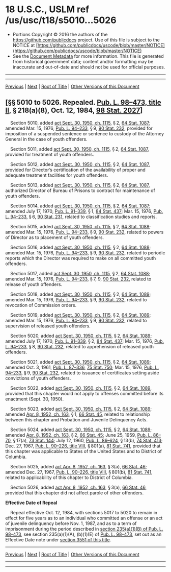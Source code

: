 ---
---

# 18 U.S.C., USLM ref /us/usc/t18/s5010...5026

* Portions Copyright © 2016 the authors of the https://github.com/publicdocs project.
  Use of this file is subject to the NOTICE at [https://github.com/publicdocs/uscode/blob/master/NOTICE](https://github.com/publicdocs/uscode/blob/master/NOTICE)
* See the [Document Metadata](././../../../../..//README.md) for more information.
  This file is generated from historical government data; content and/or formatting may be inaccurate and out-of-date and should not be used for official purposes.

----------
----------

[Previous](./../../../../..//us/usc/t18/ptIV/ch402/m__us_usc_t18_s5007...5009.md) | [Next](./../../../../..//us/usc/t18/ptIV/ch403/m__us_usc_t18_ptIV_ch403.md) | [Root of Title](./../../../../../) | [Other Versions of this Document](https://publicdocs.github.io/go/links?ns=uslm&ref=%2Fus%2Fusc%2Ft18%2Fs5010...5026)

## \[§§ 5010 to 5026. Repealed. [Pub. L. 98–473, title II][/us/pl/98/473/tII], § 218(a)(8), Oct. 12, 1984, [98 Stat. 2027][/us/stat/98/2027]\]

    Section 5010, added [act Sept. 30, 1950, ch. 1115][/us/act/1950-09-30/ch1115], § 2, [64 Stat. 1087][/us/stat/64/1087]; amended Mar. 15, 1976, [Pub. L. 94–233][/us/pl/94/233], § 9, [90 Stat. 232][/us/stat/90/232], provided for imposition of a suspended sentence or sentence to custody of the Attorney General in the case of youth offenders.

    Section 5011, added [act Sept. 30, 1950, ch. 1115][/us/act/1950-09-30/ch1115], § 2, [64 Stat. 1087][/us/stat/64/1087], provided for treatment of youth offenders.

    Section 5012, added [act Sept. 30, 1950, ch. 1115][/us/act/1950-09-30/ch1115], § 2, [64 Stat. 1087][/us/stat/64/1087], provided for Director’s certification of the availability of proper and adequate treatment facilities for youth offenders.

    Section 5013, added [act Sept. 30, 1950, ch. 1115][/us/act/1950-09-30/ch1115], § 2, [64 Stat. 1087][/us/stat/64/1087], authorized Director of Bureau of Prisons to contract for maintenance of youth offenders.

    Section 5014, added [act Sept. 30, 1950, ch. 1115][/us/act/1950-09-30/ch1115], § 2, [64 Stat. 1087][/us/stat/64/1087]; amended July 17, 1970, [Pub. L. 91–339][/us/pl/91/339], § 1, [84 Stat. 437][/us/stat/84/437]; Mar. 15, 1976, [Pub. L. 94–233][/us/pl/94/233], § 6, [90 Stat. 231][/us/stat/90/231], related to classification studies and reports.

    Section 5015, added [act Sept. 30, 1950, ch. 1115][/us/act/1950-09-30/ch1115], § 2, [64 Stat. 1088][/us/stat/64/1088]; amended Mar. 15, 1976, [Pub. L. 94–233][/us/pl/94/233], § 9, [90 Stat. 232][/us/stat/90/232], related to powers of Director as to placement of youth offenders.

    Section 5016, added [act Sept. 30, 1950, ch. 1115][/us/act/1950-09-30/ch1115], § 2, [64 Stat. 1088][/us/stat/64/1088]; amended Mar. 15, 1976, [Pub. L. 94–233][/us/pl/94/233], § 9, [90 Stat. 232][/us/stat/90/232], related to periodic reports which the Director was required to make on all committed youth offenders.

    Section 5017, added [act Sept. 30, 1950, ch. 1115][/us/act/1950-09-30/ch1115], § 2, [64 Stat. 1088][/us/stat/64/1088]; amended Mar. 15, 1976, [Pub. L. 94–233][/us/pl/94/233], § 7, 9, [90 Stat. 232][/us/stat/90/232], related to release of youth offenders.

    Section 5018, added [act Sept. 30, 1950, ch. 1115][/us/act/1950-09-30/ch1115], § 2, [64 Stat. 1089][/us/stat/64/1089]; amended Mar. 15, 1976, [Pub. L. 94–233][/us/pl/94/233], § 9, [90 Stat. 232][/us/stat/90/232], related to revocation of Commission orders.

    Section 5019, added [act Sept. 30, 1950, ch. 1115][/us/act/1950-09-30/ch1115], § 2, [64 Stat. 1089][/us/stat/64/1089]; amended Mar. 15, 1976, [Pub. L. 94–233][/us/pl/94/233], § 9, [90 Stat. 232][/us/stat/90/232], related to supervision of released youth offenders.

    Section 5020, added [act Sept. 30, 1950, ch. 1115][/us/act/1950-09-30/ch1115], § 2, [64 Stat. 1089][/us/stat/64/1089]; amended July 17, 1970, [Pub. L. 91–339][/us/pl/91/339], § 2, [84 Stat. 437][/us/stat/84/437]; Mar. 15, 1976, [Pub. L. 94–233][/us/pl/94/233], § 8, [90 Stat. 232][/us/stat/90/232], related to apprehension of released youth offenders.

    Section 5021, added [act Sept. 30, 1950, ch. 1115][/us/act/1950-09-30/ch1115], § 2, [64 Stat. 1089][/us/stat/64/1089]; amended Oct. 3, 1961, [Pub. L. 87–336][/us/pl/87/336], [75 Stat. 750][/us/stat/75/750]; Mar. 15, 1976, [Pub. L. 94–233][/us/pl/94/233], § 9, [90 Stat. 232][/us/stat/90/232], related to issuance of certificates setting aside convictions of youth offenders.

    Section 5022, added [act Sept. 30, 1950, ch. 1115][/us/act/1950-09-30/ch1115], § 2, [64 Stat. 1089][/us/stat/64/1089], provided that this chapter would not apply to offenses committed before its enactment (Sept. 30, 1950).

    Section 5023, added [act Sept. 30, 1950, ch. 1115][/us/act/1950-09-30/ch1115], § 2, [64 Stat. 1089][/us/stat/64/1089]; amended [Apr. 8, 1952, ch. 163][/us/act/1952-04-08/ch163], § 1, [66 Stat. 45][/us/stat/66/45], related to relationship between this chapter and Probation and Juvenile Delinquency Acts.

    Section 5024, added [act Sept. 30, 1950, ch. 1115][/us/act/1950-09-30/ch1115], § 2, [64 Stat. 1089][/us/stat/64/1089]; amended [Apr. 8, 1952, ch. 163][/us/act/1952-04-08/ch163], § 2, [66 Stat. 45][/us/stat/66/45]; June 25, 1959, [Pub. L. 86–70][/us/pl/86/70], § 17(a), [73 Stat. 144][/us/stat/73/144]; July 12, 1960, [Pub. L. 86–624][/us/pl/86/624], § 13(b), [74 Stat. 413][/us/stat/74/413]; Dec. 27, 1967, [Pub. L. 90–226, title VIII][/us/pl/90/226/tVIII], § 801(a), [81 Stat. 741][/us/stat/81/741], provided that this chapter was applicable to States of the United States and to District of Columbia.

    Section 5025, added [act Apr. 8, 1952, ch. 163][/us/act/1952-04-08/ch163], § 3(a), [66 Stat. 46][/us/stat/66/46]; amended Dec. 27, 1967, [Pub. L. 90–226, title VIII][/us/pl/90/226/tVIII], § 801(b), [81 Stat. 741][/us/stat/81/741], related to applicability of this chapter to District of Columbia.

    Section 5026, added [act Apr. 8, 1952, ch. 163][/us/act/1952-04-08/ch163], § 3(a), [66 Stat. 46][/us/stat/66/46], provided that this chapter did not affect parole of other offenders.

 __Effective Date of Repeal__ 

    Repeal effective Oct. 12, 1984, with sections 5017 to 5020 to remain in effect for five years as to an individual who committed an offense or an act of juvenile delinquency before Nov. 1, 1987, and as to a term of imprisonment during the period described in [section 235(a)(1)(B) of Pub. L. 98–473][/us/pl/98/473/s235/a/1/B], see section 235(a)(1)(A), (b)(1)(E) of [Pub. L. 98–473][/us/pl/98/473], set out as an Effective Date note under [section 3551 of this title][/us/usc/t18/s3551].

----------

[Previous](./../../../../..//us/usc/t18/ptIV/ch402/m__us_usc_t18_s5007...5009.md) | [Next](./../../../../..//us/usc/t18/ptIV/ch403/m__us_usc_t18_ptIV_ch403.md) | [Root of Title](./../../../../../) | [Other Versions of this Document](https://publicdocs.github.io/go/links?ns=uslm&ref=%2Fus%2Fusc%2Ft18%2Fs5010...5026)

----------
----------

[/us/pl/98/473/tII]: https://publicdocs.github.io/go/links?ns=uslm&ref=%2Fus%2Fpl%2F98%2F473%2FtII
[/us/stat/98/2027]: https://publicdocs.github.io/go/links?ns=uslm&ref=%2Fus%2Fstat%2F98%2F2027
[/us/act/1950-09-30/ch1115]: https://publicdocs.github.io/go/links?ns=uslm&ref=%2Fus%2Fact%2F1950-09-30%2Fch1115
[/us/stat/64/1087]: https://publicdocs.github.io/go/links?ns=uslm&ref=%2Fus%2Fstat%2F64%2F1087
[/us/pl/94/233]: https://publicdocs.github.io/go/links?ns=uslm&ref=%2Fus%2Fpl%2F94%2F233
[/us/stat/90/232]: https://publicdocs.github.io/go/links?ns=uslm&ref=%2Fus%2Fstat%2F90%2F232
[/us/act/1950-09-30/ch1115]: https://publicdocs.github.io/go/links?ns=uslm&ref=%2Fus%2Fact%2F1950-09-30%2Fch1115
[/us/stat/64/1087]: https://publicdocs.github.io/go/links?ns=uslm&ref=%2Fus%2Fstat%2F64%2F1087
[/us/act/1950-09-30/ch1115]: https://publicdocs.github.io/go/links?ns=uslm&ref=%2Fus%2Fact%2F1950-09-30%2Fch1115
[/us/stat/64/1087]: https://publicdocs.github.io/go/links?ns=uslm&ref=%2Fus%2Fstat%2F64%2F1087
[/us/act/1950-09-30/ch1115]: https://publicdocs.github.io/go/links?ns=uslm&ref=%2Fus%2Fact%2F1950-09-30%2Fch1115
[/us/stat/64/1087]: https://publicdocs.github.io/go/links?ns=uslm&ref=%2Fus%2Fstat%2F64%2F1087
[/us/act/1950-09-30/ch1115]: https://publicdocs.github.io/go/links?ns=uslm&ref=%2Fus%2Fact%2F1950-09-30%2Fch1115
[/us/stat/64/1087]: https://publicdocs.github.io/go/links?ns=uslm&ref=%2Fus%2Fstat%2F64%2F1087
[/us/pl/91/339]: https://publicdocs.github.io/go/links?ns=uslm&ref=%2Fus%2Fpl%2F91%2F339
[/us/stat/84/437]: https://publicdocs.github.io/go/links?ns=uslm&ref=%2Fus%2Fstat%2F84%2F437
[/us/pl/94/233]: https://publicdocs.github.io/go/links?ns=uslm&ref=%2Fus%2Fpl%2F94%2F233
[/us/stat/90/231]: https://publicdocs.github.io/go/links?ns=uslm&ref=%2Fus%2Fstat%2F90%2F231
[/us/act/1950-09-30/ch1115]: https://publicdocs.github.io/go/links?ns=uslm&ref=%2Fus%2Fact%2F1950-09-30%2Fch1115
[/us/stat/64/1088]: https://publicdocs.github.io/go/links?ns=uslm&ref=%2Fus%2Fstat%2F64%2F1088
[/us/pl/94/233]: https://publicdocs.github.io/go/links?ns=uslm&ref=%2Fus%2Fpl%2F94%2F233
[/us/stat/90/232]: https://publicdocs.github.io/go/links?ns=uslm&ref=%2Fus%2Fstat%2F90%2F232
[/us/act/1950-09-30/ch1115]: https://publicdocs.github.io/go/links?ns=uslm&ref=%2Fus%2Fact%2F1950-09-30%2Fch1115
[/us/stat/64/1088]: https://publicdocs.github.io/go/links?ns=uslm&ref=%2Fus%2Fstat%2F64%2F1088
[/us/pl/94/233]: https://publicdocs.github.io/go/links?ns=uslm&ref=%2Fus%2Fpl%2F94%2F233
[/us/stat/90/232]: https://publicdocs.github.io/go/links?ns=uslm&ref=%2Fus%2Fstat%2F90%2F232
[/us/act/1950-09-30/ch1115]: https://publicdocs.github.io/go/links?ns=uslm&ref=%2Fus%2Fact%2F1950-09-30%2Fch1115
[/us/stat/64/1088]: https://publicdocs.github.io/go/links?ns=uslm&ref=%2Fus%2Fstat%2F64%2F1088
[/us/pl/94/233]: https://publicdocs.github.io/go/links?ns=uslm&ref=%2Fus%2Fpl%2F94%2F233
[/us/stat/90/232]: https://publicdocs.github.io/go/links?ns=uslm&ref=%2Fus%2Fstat%2F90%2F232
[/us/act/1950-09-30/ch1115]: https://publicdocs.github.io/go/links?ns=uslm&ref=%2Fus%2Fact%2F1950-09-30%2Fch1115
[/us/stat/64/1089]: https://publicdocs.github.io/go/links?ns=uslm&ref=%2Fus%2Fstat%2F64%2F1089
[/us/pl/94/233]: https://publicdocs.github.io/go/links?ns=uslm&ref=%2Fus%2Fpl%2F94%2F233
[/us/stat/90/232]: https://publicdocs.github.io/go/links?ns=uslm&ref=%2Fus%2Fstat%2F90%2F232
[/us/act/1950-09-30/ch1115]: https://publicdocs.github.io/go/links?ns=uslm&ref=%2Fus%2Fact%2F1950-09-30%2Fch1115
[/us/stat/64/1089]: https://publicdocs.github.io/go/links?ns=uslm&ref=%2Fus%2Fstat%2F64%2F1089
[/us/pl/94/233]: https://publicdocs.github.io/go/links?ns=uslm&ref=%2Fus%2Fpl%2F94%2F233
[/us/stat/90/232]: https://publicdocs.github.io/go/links?ns=uslm&ref=%2Fus%2Fstat%2F90%2F232
[/us/act/1950-09-30/ch1115]: https://publicdocs.github.io/go/links?ns=uslm&ref=%2Fus%2Fact%2F1950-09-30%2Fch1115
[/us/stat/64/1089]: https://publicdocs.github.io/go/links?ns=uslm&ref=%2Fus%2Fstat%2F64%2F1089
[/us/pl/91/339]: https://publicdocs.github.io/go/links?ns=uslm&ref=%2Fus%2Fpl%2F91%2F339
[/us/stat/84/437]: https://publicdocs.github.io/go/links?ns=uslm&ref=%2Fus%2Fstat%2F84%2F437
[/us/pl/94/233]: https://publicdocs.github.io/go/links?ns=uslm&ref=%2Fus%2Fpl%2F94%2F233
[/us/stat/90/232]: https://publicdocs.github.io/go/links?ns=uslm&ref=%2Fus%2Fstat%2F90%2F232
[/us/act/1950-09-30/ch1115]: https://publicdocs.github.io/go/links?ns=uslm&ref=%2Fus%2Fact%2F1950-09-30%2Fch1115
[/us/stat/64/1089]: https://publicdocs.github.io/go/links?ns=uslm&ref=%2Fus%2Fstat%2F64%2F1089
[/us/pl/87/336]: https://publicdocs.github.io/go/links?ns=uslm&ref=%2Fus%2Fpl%2F87%2F336
[/us/stat/75/750]: https://publicdocs.github.io/go/links?ns=uslm&ref=%2Fus%2Fstat%2F75%2F750
[/us/pl/94/233]: https://publicdocs.github.io/go/links?ns=uslm&ref=%2Fus%2Fpl%2F94%2F233
[/us/stat/90/232]: https://publicdocs.github.io/go/links?ns=uslm&ref=%2Fus%2Fstat%2F90%2F232
[/us/act/1950-09-30/ch1115]: https://publicdocs.github.io/go/links?ns=uslm&ref=%2Fus%2Fact%2F1950-09-30%2Fch1115
[/us/stat/64/1089]: https://publicdocs.github.io/go/links?ns=uslm&ref=%2Fus%2Fstat%2F64%2F1089
[/us/act/1950-09-30/ch1115]: https://publicdocs.github.io/go/links?ns=uslm&ref=%2Fus%2Fact%2F1950-09-30%2Fch1115
[/us/stat/64/1089]: https://publicdocs.github.io/go/links?ns=uslm&ref=%2Fus%2Fstat%2F64%2F1089
[/us/act/1952-04-08/ch163]: https://publicdocs.github.io/go/links?ns=uslm&ref=%2Fus%2Fact%2F1952-04-08%2Fch163
[/us/stat/66/45]: https://publicdocs.github.io/go/links?ns=uslm&ref=%2Fus%2Fstat%2F66%2F45
[/us/act/1950-09-30/ch1115]: https://publicdocs.github.io/go/links?ns=uslm&ref=%2Fus%2Fact%2F1950-09-30%2Fch1115
[/us/stat/64/1089]: https://publicdocs.github.io/go/links?ns=uslm&ref=%2Fus%2Fstat%2F64%2F1089
[/us/act/1952-04-08/ch163]: https://publicdocs.github.io/go/links?ns=uslm&ref=%2Fus%2Fact%2F1952-04-08%2Fch163
[/us/stat/66/45]: https://publicdocs.github.io/go/links?ns=uslm&ref=%2Fus%2Fstat%2F66%2F45
[/us/pl/86/70]: https://publicdocs.github.io/go/links?ns=uslm&ref=%2Fus%2Fpl%2F86%2F70
[/us/stat/73/144]: https://publicdocs.github.io/go/links?ns=uslm&ref=%2Fus%2Fstat%2F73%2F144
[/us/pl/86/624]: https://publicdocs.github.io/go/links?ns=uslm&ref=%2Fus%2Fpl%2F86%2F624
[/us/stat/74/413]: https://publicdocs.github.io/go/links?ns=uslm&ref=%2Fus%2Fstat%2F74%2F413
[/us/pl/90/226/tVIII]: https://publicdocs.github.io/go/links?ns=uslm&ref=%2Fus%2Fpl%2F90%2F226%2FtVIII
[/us/stat/81/741]: https://publicdocs.github.io/go/links?ns=uslm&ref=%2Fus%2Fstat%2F81%2F741
[/us/act/1952-04-08/ch163]: https://publicdocs.github.io/go/links?ns=uslm&ref=%2Fus%2Fact%2F1952-04-08%2Fch163
[/us/stat/66/46]: https://publicdocs.github.io/go/links?ns=uslm&ref=%2Fus%2Fstat%2F66%2F46
[/us/pl/90/226/tVIII]: https://publicdocs.github.io/go/links?ns=uslm&ref=%2Fus%2Fpl%2F90%2F226%2FtVIII
[/us/stat/81/741]: https://publicdocs.github.io/go/links?ns=uslm&ref=%2Fus%2Fstat%2F81%2F741
[/us/act/1952-04-08/ch163]: https://publicdocs.github.io/go/links?ns=uslm&ref=%2Fus%2Fact%2F1952-04-08%2Fch163
[/us/stat/66/46]: https://publicdocs.github.io/go/links?ns=uslm&ref=%2Fus%2Fstat%2F66%2F46
[/us/pl/98/473/s235/a/1/B]: https://publicdocs.github.io/go/links?ns=uslm&ref=%2Fus%2Fpl%2F98%2F473%2Fs235%2Fa%2F1%2FB
[/us/pl/98/473]: https://publicdocs.github.io/go/links?ns=uslm&ref=%2Fus%2Fpl%2F98%2F473
[/us/usc/t18/s3551]: https://publicdocs.github.io/go/links?ns=uslm&ref=%2Fus%2Fusc%2Ft18%2Fs3551


